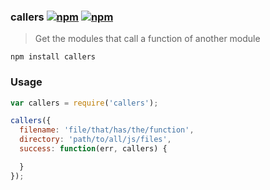 ### callers [![npm](http://img.shields.io/npm/v/callers.svg)](https://npmjs.org/package/callers) [![npm](http://img.shields.io/npm/dm/callers.svg)](https://npmjs.org/package/callers)

> Get the modules that call a function of another module

`npm install callers`

### Usage

```js
var callers = require('callers');

callers({
  filename: 'file/that/has/the/function',
  directory: 'path/to/all/js/files',
  success: function(err, callers) {

  }
});
```